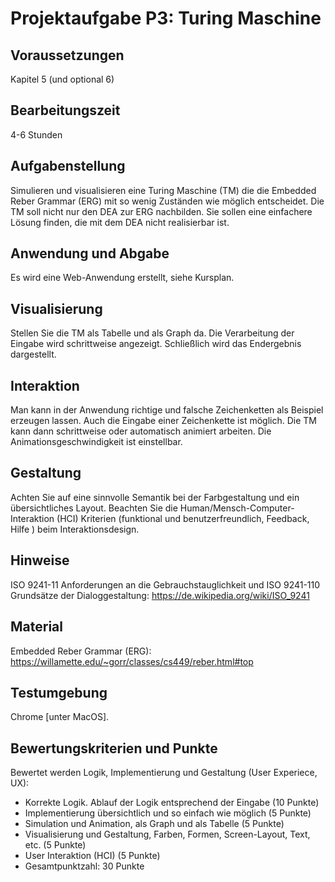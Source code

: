 # Projektaufgabe P3: Turing Maschine

## Voraussetzungen  

Kapitel 5 (und optional 6)

## Bearbeitungszeit

4-6 Stunden

## Aufgabenstellung

Simulieren und visualisieren eine Turing Maschine (TM) die die Embedded Reber Grammar (ERG) mit so wenig Zuständen wie möglich entscheidet. Die TM soll nicht nur den DEA zur ERG nachbilden. Sie sollen eine einfachere Lösung finden, die mit dem DEA nicht realisierbar ist.

## Anwendung und Abgabe

Es wird eine Web-Anwendung erstellt, siehe Kursplan.

## Visualisierung

Stellen Sie die TM als Tabelle und als Graph da. Die Verarbeitung der Eingabe wird schrittweise angezeigt. Schließlich wird das Endergebnis dargestellt. 

## Interaktion

Man kann in der Anwendung richtige und falsche Zeichenketten als Beispiel erzeugen lassen. Auch die Eingabe einer Zeichenkette ist möglich. Die TM kann dann schrittweise oder automatisch animiert arbeiten. Die Animationsgeschwindigkeit ist einstellbar.

## Gestaltung

Achten Sie auf eine sinnvolle Semantik bei der Farbgestaltung und ein übersichtliches Layout. Beachten Sie die Human/Mensch-Computer-Interaktion (HCI) Kriterien (funktional und benutzerfreundlich, Feedback, Hilfe ) beim Interaktionsdesign.

## Hinweise

ISO 9241-11 Anforderungen an die Gebrauchstauglichkeit und ISO 9241-110 Grundsätze der Dialoggestaltung: https://de.wikipedia.org/wiki/ISO_9241

## Material

Embedded Reber Grammar (ERG):  https://willamette.edu/~gorr/classes/cs449/reber.html#top 

## Testumgebung

Chrome [unter MacOS].

## Bewertungskriterien und Punkte

Bewertet werden Logik, Implementierung und Gestaltung (User Experiece, UX):

- Korrekte Logik. Ablauf der Logik entsprechend der Eingabe (10 Punkte)
- Implementierung übersichtlich und so einfach wie möglich (5 Punkte)
- Simulation und Animation, als Graph und als Tabelle (5 Punkte)
- Visualisierung und Gestaltung, Farben, Formen, Screen-Layout, Text, etc. (5 Punkte)
- User Interaktion (HCI) (5 Punkte)
- Gesamtpunktzahl: 30 Punkte
